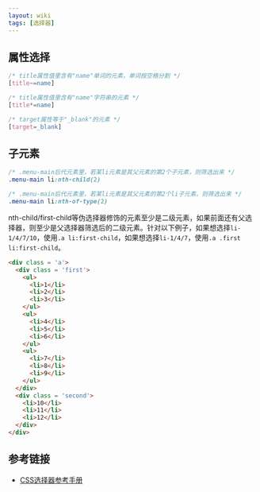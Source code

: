 ```yaml
---
layout: wiki
tags: [选择器]
---
```


## 属性选择

```css
/* title属性值里含有"name"单词的元素，单词按空格分割 */
[title~=name]

/* title属性值里含有"name"字符串的元素 */
[title*=name]

/* target属性等于"_blank"的元素 */
[target=_blank]
```

## 子元素

```css
/* .menu-main后代元素里，若某li元素是其父元素的第2个子元素，则筛选出来 */
.menu-main li:nth-child(2)

/* .menu-main后代元素里，若某li元素是其父元素的第2个li子元素，则筛选出来 */
.menu-main li:nth-of-type(2)
```

nth-child/first-child等伪选择器修饰的元素至少是二级元素，如果前面还有父选择器，则至少是父选择器筛选后的二级元素。针对以下例子，如果想选择`li-1/4/7/10`，使用`.a li:first-child`，如果想选择`li-1/4/7`，使用`.a .first li:first-child`。

```html
<div class = 'a'>
  <div class = 'first'>
    <ul>
      <li>1</li>
      <li>2</li>
      <li>3</li>
    </ul>
    <ul>
      <li>4</li>
      <li>5</li>
      <li>6</li>
    </ul>
    <ul>
      <li>7</li>
      <li>8</li>
      <li>9</li>
    </ul>
  </div>
  <div class = 'second'>
    <li>10</li>
    <li>11</li>
    <li>12</li>
  </div>
</div>
```


## 参考链接

* [CSS选择器参考手册](http://www.w3school.com.cn/cssref/css_selectors.asp)
